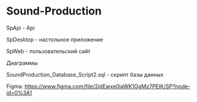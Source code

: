 # Sound-Production

SpApi - Api

SpDesktop - настольное приложение 

SpWeb - пользовательский сайт

Диаграммы

SoundProduction_Database_Script2.sql - скрипт базы данных

Figma: https://www.figma.com/file/2jdEwxe0iaWK1GgMz7PEIK/SP?node-id=0%3A1

